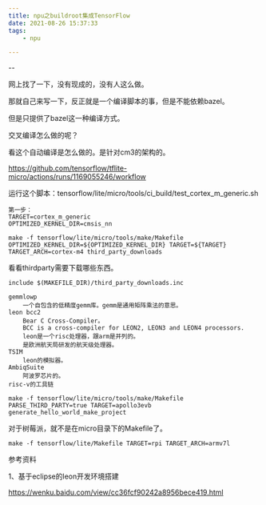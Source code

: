 ```yaml
---
title: npu之buildroot集成TensorFlow
date: 2021-08-26 15:37:33
tags:
	- npu

---
```


--

网上找了一下，没有现成的，没有人这么做。

那就自己来写一下，反正就是一个编译脚本的事，但是不能依赖bazel。

但是只提供了bazel这一种编译方式。

交叉编译怎么做的呢？

看这个自动编译是怎么做的。是针对cm3的架构的。

https://github.com/tensorflow/tflite-micro/actions/runs/1169055246/workflow

运行这个脚本：tensorflow/lite/micro/tools/ci_build/test_cortex_m_generic.sh

```
第一步：
TARGET=cortex_m_generic
OPTIMIZED_KERNEL_DIR=cmsis_nn

make -f tensorflow/lite/micro/tools/make/Makefile OPTIMIZED_KERNEL_DIR=${OPTIMIZED_KERNEL_DIR} TARGET=${TARGET} TARGET_ARCH=cortex-m4 third_party_downloads
```

看看thirdparty需要下载哪些东西。

```
include $(MAKEFILE_DIR)/third_party_downloads.inc
```

```
gemmlowp
	一个自包含的低精度gemm库。gemm是通用矩阵乘法的意思。
leon bcc2
	Bear C Cross-Compiler。
	BCC is a cross-compiler for LEON2, LEON3 and LEON4 processors.
	leon是一个risc处理器，跟arm是并列的。
	是欧洲航天局研发的航天级处理器。
TSIM
	leon的模拟器。
AmbiqSuite
	阿波罗芯片的。
risc-v的工具链

```



```
make -f tensorflow/lite/micro/tools/make/Makefile PARSE_THIRD_PARTY=true TARGET=apollo3evb generate_hello_world_make_project
```

对于树莓派，就不是在micro目录下的Makefile了。

```
make -f tensorflow/lite/Makefile TARGET=rpi TARGET_ARCH=armv7l
```



参考资料

1、基于eclipse的leon开发环境搭建

https://wenku.baidu.com/view/cc36fcf90242a8956bece419.html